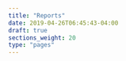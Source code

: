 ```yaml
---
title: "Reports"
date: 2019-04-26T06:45:43-04:00
draft: true
sections_weight: 20
type: "pages"
---
```


